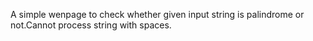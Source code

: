 A simple wenpage to check whether given input string is palindrome or not.Cannot process string with spaces.
